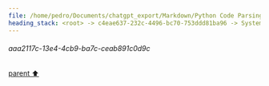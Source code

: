 ```yaml
---
file: /home/pedro/Documents/chatgpt_export/Markdown/Python Code Parsing Simulation.md
heading_stack: <root> -> c4eae637-232c-4496-bc70-753ddd81ba96 -> System -> c5df0cbc-e9fb-4d62-aeed-bcacaa85e110 -> System -> aaa2117c-13e4-4cb9-ba7c-ceab891c0d9c
---
```

###### aaa2117c-13e4-4cb9-ba7c-ceab891c0d9c
[parent ⬆️](#c5df0cbc-e9fb-4d62-aeed-bcacaa85e110)
